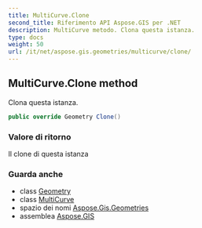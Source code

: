 ```yaml
---
title: MultiCurve.Clone
second_title: Riferimento API Aspose.GIS per .NET
description: MultiCurve metodo. Clona questa istanza.
type: docs
weight: 50
url: /it/net/aspose.gis.geometries/multicurve/clone/
---
```

## MultiCurve.Clone method

Clona questa istanza.

```csharp
public override Geometry Clone()
```

### Valore di ritorno

Il clone di questa istanza

### Guarda anche

* class [Geometry](../../geometry/)
* class [MultiCurve](../)
* spazio dei nomi [Aspose.Gis.Geometries](../../multicurve/)
* assemblea [Aspose.GIS](../../../)



